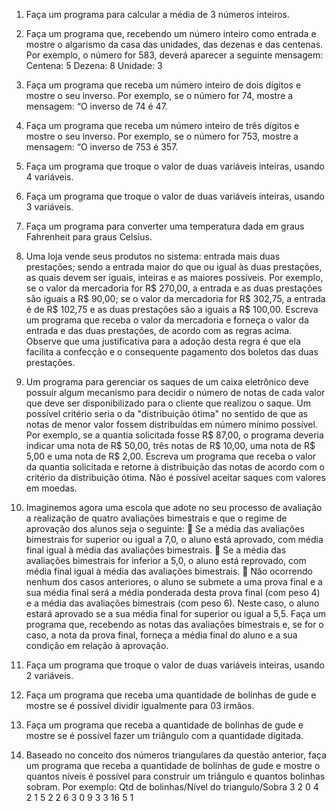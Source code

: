 1. Faça um programa para calcular a média de 3 números inteiros.

2. Faça  um  programa  que,  recebendo  um  número  inteiro  como  entrada  e  mostre  o  algarismo  da  casa  das 
unidades, das dezenas e das centenas.
Por exemplo, o número for 583, deverá aparecer a seguinte mensagem:
Centena: 5
Dezena: 8
Unidade: 3

3. Faça um programa que receba um número inteiro de dois dígitos e mostre o seu inverso.
Por exemplo, se o número for 74, mostre a mensagem: “O inverso de 74 é 47.

4. Faça um programa que receba um número inteiro de três dígitos e mostre o seu inverso.
Por exemplo, se o número for 753, mostre a mensagem: “O inverso de 753 é 357.

5. Faça um programa que troque o valor de duas variáveis inteiras, usando 4 variáveis.

6. Faça um programa que troque o valor de duas variáveis inteiras, usando 3 variáveis.

7. Faça um programa para converter uma temperatura dada em graus Fahrenheit para graus Celsius.

8. Uma loja vende seus produtos no sistema: entrada mais duas prestações; sendo a entrada maior do que ou 
igual às duas prestações, as quais devem ser iguais, inteiras e as maiores possíveis. Por exemplo, se o valor 
da mercadoria for R$ 270,00, a entrada e as duas prestações são iguais a R$ 90,00; se o valor da mercadoria 
for R$ 302,75, a entrada é de R$ 102,75 e as duas prestações são a iguais a R$ 100,00. Escreva um programa 
que  receba  o  valor  da  mercadoria  e  forneça  o  valor  da  entrada  e  das  duas  prestações,  de  acordo  com  as 
regras  acima.  Observe  que  uma  justificativa  para  a  adoção  desta  regra  é  que  ela  facilita  a  confecção  e  o 
consequente pagamento dos boletos das duas prestações.

9. Um programa para gerenciar os saques de um caixa eletrônico deve possuir algum mecanismo para decidir 
o  número  de  notas  de  cada  valor  que  deve  ser  disponibilizado  para  o  cliente  que  realizou  o  saque.  Um 
possível  critério  seria  o  da  "distribuição  ótima"  no  sentido  de  que  as  notas  de  menor  valor  fossem 
distribuídas em número mínimo possível. Por exemplo, se a quantia solicitada fosse R$ 87,00, o programa 
deveria indicar uma nota de R$ 50,00, três notas de R$ 10,00, uma nota de R$ 5,00 e uma nota de R$ 2,00. 
Escreva um programa que receba o valor da quantia solicitada e retorne à distribuição das notas de acordo 
com o critério da distribuição ótima. Não é possível aceitar saques com valores em moedas. 

10. Imaginemos  agora  uma  escola  que  adote  no  seu  processo  de  avaliação  a  realização  de  quatro  avaliações 
bimestrais e que o regime de aprovação dos alunos seja o seguinte:
 Se a média das avaliações bimestrais for superior ou igual a 7,0, o aluno está aprovado, com média final 
igual à média das avaliações bimestrais.
 Se a média das avaliações bimestrais for inferior a 5,0, o aluno está reprovado, com média final igual à 
média das avaliações bimestrais.
 Não ocorrendo nenhum dos casos anteriores, o aluno se submete a uma prova final e a sua média final 
será a média ponderada desta prova final (com peso 4) e a média das avaliações bimestrais (com peso 
6). Neste caso, o aluno estará aprovado se a sua média final for superior ou igual a 5,5.
Faça  um  programa  que,  recebendo  as  notas  das  avaliações  bimestrais  e,  se  for  o  caso,  a  nota  da  prova  final, 
forneça a média final do aluno e a sua condição em relação à aprovação.

11. Faça um programa que troque o valor de duas variáveis inteiras, usando 2 variáveis.

12. Faça um programa que receba uma quantidade de bolinhas de gude e mostre se é possível dividir igualmente 
para 03 irmãos. 

13. Faça um programa que receba a quantidade de bolinhas de gude e mostre se é possível fazer um triângulo 
com a quantidade digitada. 

14. Baseado  no  conceito  dos  números  triangulares  da  questão  anterior,  faça  um  programa  que  receba  a 
quantidade de bolinhas de gude e mostre o quantos níveis é possível para construir um triângulo e quantos 
bolinhas sobram. Por exemplo:
Qtd de bolinhas/Nível do triangulo/Sobra
3           2           0
4           2           1
5           2           2
6           3           0
9           3           3
16          5           1  
